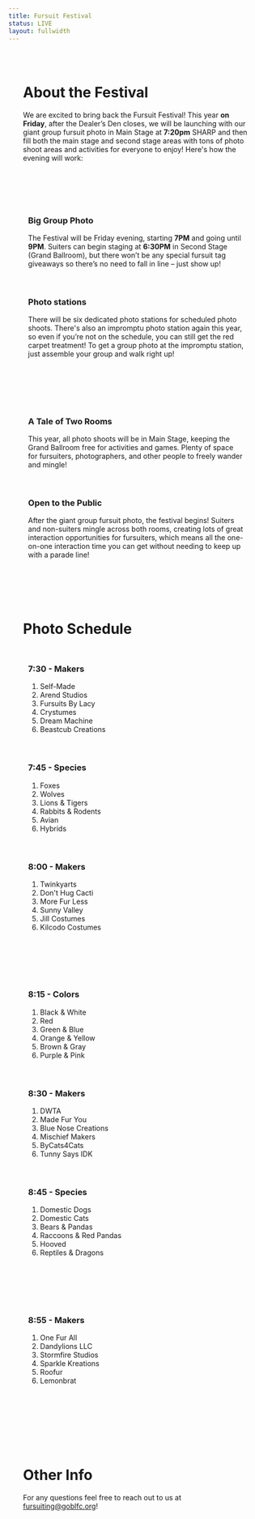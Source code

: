 ```yaml
---
title: Fursuit Festival
status: LIVE
layout: fullwidth
---
```


<div class="one-full bg-one"><div class="page-wrapper" style="padding: 3vw 3vw">

# About the Festival

We are excited to bring back the Fursuit Festival! This year **on Friday**, after the Dealer’s Den closes, we will be launching with our giant group fursuit photo in Main Stage at **7:20pm** SHARP and then fill both the main stage and second stage areas with tons of photo shoot areas and activities for everyone to enjoy! Here's how the evening will work:

</div></div>

<div class="one-full bg-two"><div class="page-wrapper" style="padding: 3vw 3vw">

<div class="one_half" style="padding:10px">

### Big Group Photo

The Festival will be Friday evening, starting **7PM** and going until **9PM**. Suiters can begin staging at **6:30PM** in Second Stage (Grand Ballroom), but there won’t be any special fursuit tag giveaways so there’s no need to fall in line – just show up!

</div>

<div class="one_half" style="padding:10px">

### Photo stations

There will be six dedicated photo stations for scheduled photo shoots. There's also an impromptu photo station again this year, so even if you’re not on the schedule, you can still get the red carpet treatment! To get a group photo at the impromptu station, just assemble your group and walk right up!

</div>

</div></div>


<div class="one-full bg-two"><div class="page-wrapper" style="padding: 3vw 3vw">

<div class="one_half" style="padding:10px">

### A Tale of Two Rooms

This year, all photo shoots will be in Main Stage, keeping the Grand Ballroom free for activities and games. Plenty of space for fursuiters, photographers, and other people to freely wander and mingle!

</div>

<div class="one_half" style="padding:10px">

### Open to the Public

After the giant group fursuit photo, the festival begins! Suiters and non-suiters mingle across both rooms, creating lots of great interaction opportunities for fursuiters, which means all the one-on-one interaction time you can get without needing to keep up with a parade line!

</div>

</div></div>

<div class="one-full bg-three"><div class="page-wrapper" style="padding: 3vw 3vw">

# Photo Schedule

<div class="one_third" style="padding:10px">

### 7:30 - Makers
<ol>
<li>Self-Made</li>
<li>Arend Studios</li>
<li>Fursuits By Lacy</li>
<li>Crystumes</li>
<li>Dream Machine</li>
<li>Beastcub Creations</li>
</ol>

</div>

<div class="one_third" style="padding:10px">

### 7:45 - Species
<ol>
<li>Foxes</li>
<li>Wolves</li>
<li>Lions & Tigers</li>
<li>Rabbits & Rodents</li>
<li>Avian</li>
<li>Hybrids</li>
</ol>

</div>

<div class="one_third" style="padding:10px">

### 8:00 - Makers
<ol>
<li>Twinkyarts</li>
<li>Don't Hug Cacti</li>
<li>More Fur Less</li>
<li>Sunny Valley</li>
<li>Jill Costumes</li>
<li>Kilcodo Costumes</li>
</ol>

</div>

</div></div>

<div class="one-full bg-three"><div class="page-wrapper" style="padding: 3vw 3vw">

<div class="one_third" style="padding:10px">

### 8:15 - Colors
<ol>
<li>Black & White</li>
<li>Red</li>
<li>Green & Blue</li>
<li>Orange & Yellow</li>
<li>Brown & Gray</li>
<li>Purple & Pink</li>
</ol>

</div>

<div class="one_third" style="padding:10px">

### 8:30 - Makers
<ol>
<li>DWTA</li>
<li>Made Fur You</li>
<li>Blue Nose Creations</li>
<li>Mischief Makers</li>
<li>ByCats4Cats</li>
<li>Tunny Says IDK</li>
</ol>

</div>

<div class="one_third" style="padding:10px">

### 8:45 - Species
<ol>
<li>Domestic Dogs</li>
<li>Domestic Cats</li>
<li>Bears & Pandas</li>
<li>Raccoons & Red Pandas</li>
<li>Hooved</li>
<li>Reptiles & Dragons</li>
</ol>

</div>

</div></div>

<div class="one-full bg-three"><div class="page-wrapper" style="padding: 3vw 3vw">

<div class="one_third" style="padding:10px">

### 8:55 - Makers
<ol>
<li>One Fur All</li>
<li>Dandylions LLC</li>
<li>Stormfire Studios</li>
<li>Sparkle Kreations</li>
<li>Roofur</li>
<li>Lemonbrat</li>
</ol>

</div>

<div class="one_third" style="padding:10px">
</div>

<div class="one_third" style="padding:10px">
</div>

</div></div>
<div class="one-full bg-one"><div class="page-wrapper" style="padding: 3vw 3vw">

# Other Info

For any questions feel free to reach out to us at <a href="mailto:fursuiting@goblfc.org">fursuiting@goblfc.org</a>!

<!-- faq here -->
</div></div>

<div class="clear">
</div>

